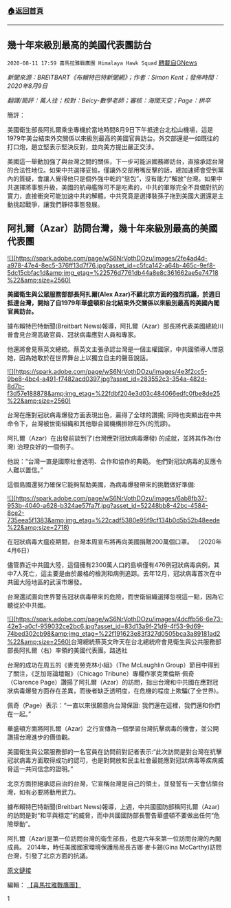 ###  [:house:返回首頁](https://github.com/ourhimalayas/txt)
---

## 幾十年來級別最高的美國代表團訪台
`2020-08-11 17:59 喜馬拉雅戰鷹團 Himalaya Hawk Squad` [轉載自GNews](https://gnews.org/zh-hant/293428/)

*新聞來源：BREITBART《布賴特巴特新聞網》；作者：Simon Kent；發佈時間： 2020年8月9日*

*翻譯/簡評：萬人往；校對：Beicy-數學老師；審核：海闊天空；Page：拱卒*

簡評：

美國衛生部長阿扎爾乘坐專機於當地時間8月9日下午抵達台北松山機場，這是1979年美台結束外交關係以來級別最高的美國官員訪台。外交部還是一如既往的打口炮，趙立堅表示堅決反對，並向美方提出嚴正交涉。

美國這一舉動加強了與台灣之間的關係，下一步可能派國務卿訪台，直接承認台灣的合法性地位。如果中共選擇妥協，僅讓外交部用嘴反擊的話，總加速師會受到黨內的質疑，會讓人覺得他只是個外強中乾的“慫包”，沒有能力“解放”台灣。如果中共選擇將事態升級，美國的航母艦隊可不是吃素的，中共的軍隊完全不具備對抗的實力，直接衝突可能加速中共的解體。中共究竟是選擇裝孫子拖到美國大選還是主動挑起戰爭，讓我們靜待事態發展。

##  **阿扎爾（Azar）訪問台灣，幾十年來級別最高的美國代表團** 

[!\[\](https://spark.adobe.com/page/wS6NrVothDOzu/images/2fe4ad4d-a978-47e4-8ec5-376ff13d7f76.jpg?asset_id=c5fca142-a64b-465c-9ef8-5dc15cbfac1d&amp;img_etag=%22576d7761db44a8e8c361662ae5e74718%22&amp;size=2560)](https://spark.adobe.com/page/wS6NrVothDOzu/images/2fe4ad4d-a978-47e4-8ec5-376ff13d7f76.jpg?asset_id=c5fca142-a64b-465c-9ef8-5dc15cbfac1d&amp;img_etag=%22576d7761db44a8e8c361662ae5e74718%22&amp;size=1024)

**美國衛生與公眾服務部部長阿扎爾(Alex Azar)不顧北京方面的強烈抗議，於週日抵達台灣，開始了自1979年華盛頓和台北結束外交關係以來級別最高的美國內閣官員訪台。**

據布賴特巴特新聞(Breitbart News)報導，阿扎爾（Azar）部長將代表美國總統川普會見台灣高級官員、冠狀病毒應對人員和專家。

他還將會見蔡英文總統。蔡英文主張承認台灣是一個主權國家，中共國領導人憎惡她，因為她敢於在世界舞台上以獨立自主的聲音說話。

[!\[\](https://spark.adobe.com/page/wS6NrVothDOzu/images/4e3f2cc5-9be8-4bc4-a491-f7482acd0397.jpg?asset_id=283552c3-354a-482d-8d7b-f3d57e188878&amp;img_etag=%22fdbf204e3d03c484066edfc0fbe8de25%22&amp;size=2560)](https://spark.adobe.com/page/wS6NrVothDOzu/images/4e3f2cc5-9be8-4bc4-a491-f7482acd0397.jpg?asset_id=283552c3-354a-482d-8d7b-f3d57e188878&amp;img_etag=%22fdbf204e3d03c484066edfc0fbe8de25%22&amp;size=1024)

台灣在應對冠狀病毒爆發方面表現出色，贏得了全球的讚揚; 同時也突顯出在中共命令下，台灣被世衛組織和其他聯合國機構排除在外(的荒謬)。

阿扎爾（Azar）在出發前談到了(台灣應對冠狀病毒爆發) 的成就，並將其作為(台灣) 治理良好的一個例子。

他說：“台灣一直是國際社會透明、合作和協作的典範。 他們對冠狀病毒的反應令人難以置信。”

這個島國還努力確保它能夠幫助美國，為病毒爆發帶來的挑戰做好準備:

[!\[\](https://spark.adobe.com/page/wS6NrVothDOzu/images/6ab8fb37-953b-4040-a628-b324ae57fa7f.jpg?asset_id=52248bb8-42bc-4584-8ce2-735eea5f1383&amp;img_etag=%22cadf5380e95f9cf134b0d5b52b48eede%22&amp;size=2718)](https://spark.adobe.com/page/wS6NrVothDOzu/images/6ab8fb37-953b-4040-a628-b324ae57fa7f.jpg?asset_id=52248bb8-42bc-4584-8ce2-735eea5f1383&amp;img_etag=%22cadf5380e95f9cf134b0d5b52b48eede%22&amp;size=1024)

在冠狀病毒大瘟疫期間，台灣本周宣布將再向美國捐贈200萬個口罩。 （2020年4月6日）

儘管靠近中共國大陸，這個擁有2300萬人口的島嶼僅有476例冠狀病毒病例，其中7人死亡，這主要是由於嚴格的檢測和病例追踪。去年12月，冠狀病毒首次在中共國大陸地區的武漢市爆發。

台灣還試圖向世界警告冠狀病毒帶來的危險，而世衛組織選擇忽視這一點，因為它聽從於中共國。

[!\[\](https://spark.adobe.com/page/wS6NrVothDOzu/images/4dcffb56-6e73-42e3-a0cf-959032ce2bc6.jpg?asset_id=83d13a9f-21d9-4f53-9d69-74bed302cb98&amp;img_etag=%22f191623e83f327d0505bca3a89181ad2%22&amp;size=2560)](https://spark.adobe.com/page/wS6NrVothDOzu/images/4dcffb56-6e73-42e3-a0cf-959032ce2bc6.jpg?asset_id=83d13a9f-21d9-4f53-9d69-74bed302cb98&amp;img_etag=%22f191623e83f327d0505bca3a89181ad2%22&amp;size=1024)台灣總統蔡英文昨天在台北總統府會見衛生與公共服務部部長阿扎爾（右）率領的美國代表團。路透社

台灣的成功在周五的《麥克勞克林小組》（The McLaughlin Group）節目中得到了關注，《芝加哥論壇報》（Chicago Tribune）專欄作家克萊倫斯·佩奇（Clarence Page）讚揚了阿扎爾（Azar）的訪問，指出台灣和中共國在應對冠狀病毒爆發方面存在差異，而後者缺乏透明度，在危機的程度上欺騙(了全世界)。

佩奇（Page）表示：“一直以來很願意向台灣保證: 我們還在這裡，我們還和你們在一起。”



華盛頓方面將阿扎爾（Azar）之行宣傳為一個學習台灣抗擊病毒的機會，並公開讚揚台灣進步的價值觀。

美國衛生與公眾服務部的一名官員在訪問前對記者表示:“此次訪問是對台灣在抗擊冠狀病毒方面取得成功的認可，也是對開放和民主社會最能應對冠狀病毒等疾病威脅這一共同信念的證明。”

北京方面拒絕承認自治的台灣，它宣稱台灣是自己的領土，並發誓有一天會佔領台灣，如有必要將動用武力。

據布賴特巴特新聞(Breitbart News)報導，上週，中共國國防部稱阿扎爾（Azar)的訪問是對“和平與穩定”的威脅，而中共國國防部長警告華盛頓不要做出任何“危險舉動”。

阿扎爾（Azar)是第一位訪問台灣的衛生部長，也是六年來第一位訪問台灣的內閣成員。 2014年，時任美國國家環境保護局局長吉娜·麥卡錫(Gina McCarthy)訪問台灣，引發了北京方面的抗議。

[原文鏈接](https://www.breitbart.com/asia/2020/08/09/azar-lands-in-taiwan-with-highest-level-u-s-delegation-for-decades/)

編輯： [【喜馬拉雅戰鷹團】](https://spark.adobe.com/page/wS6NrVothDOzu/)

1
